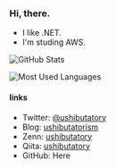 ### Hi, there.

- I like .NET.
- I'm studing AWS.

![GitHub Stats](https://github-readme-stats.vercel.app/api?username=ushibutatory&count_private=true&show_icons=true)

![Most Used Languages](https://github-readme-stats.vercel.app/api/top-langs/?username=ushibutatory&hide=html,css,javascript&layout=compact&line_height=27)

#### links

- Twitter: [@ushibutatory](https://twitter.com/ushibutatory)
- Blog: [ushibutatorism](https://ushibutatory.hateblo.jp/)
- Zenn: [ushibutatory](https://zenn.dev/ushibutatory)
- Qiita: [ushibutatory](https://qiita.com/ushibutatory)
- GitHub: Here
